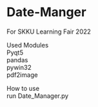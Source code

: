 # Date-Manger
For SKKU Learning Fair 2022

Used Modules  
    Pyqt5  
    pandas  
    pywin32  
    pdf2image  
  
How to use  
    run Date_Manager.py

